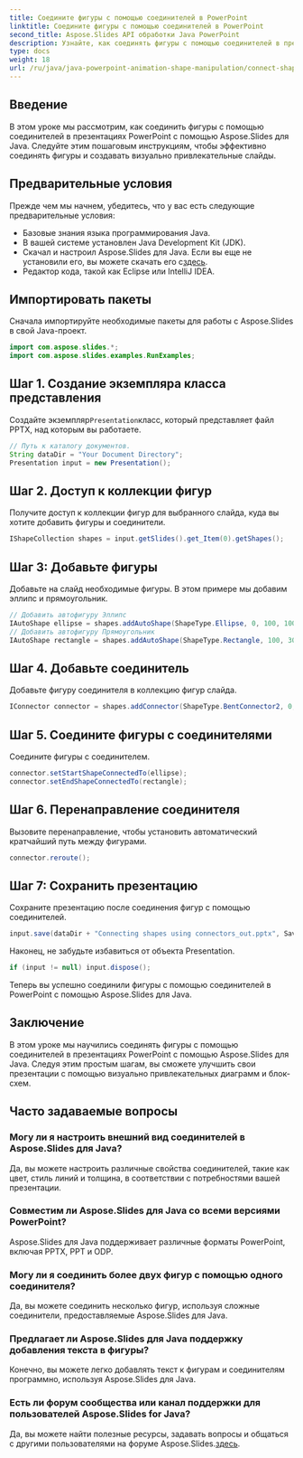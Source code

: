 ```yaml
---
title: Соедините фигуры с помощью соединителей в PowerPoint
linktitle: Соедините фигуры с помощью соединителей в PowerPoint
second_title: Aspose.Slides API обработки Java PowerPoint
description: Узнайте, как соединять фигуры с помощью соединителей в презентациях PowerPoint с помощью Aspose.Slides для Java. Пошаговое руководство для начинающих.
type: docs
weight: 18
url: /ru/java/java-powerpoint-animation-shape-manipulation/connect-shapes-using-connectors-powerpoint/
---
```

## Введение
В этом уроке мы рассмотрим, как соединить фигуры с помощью соединителей в презентациях PowerPoint с помощью Aspose.Slides для Java. Следуйте этим пошаговым инструкциям, чтобы эффективно соединять фигуры и создавать визуально привлекательные слайды.
## Предварительные условия
Прежде чем мы начнем, убедитесь, что у вас есть следующие предварительные условия:
- Базовые знания языка программирования Java.
- В вашей системе установлен Java Development Kit (JDK).
-  Скачал и настроил Aspose.Slides для Java. Если вы еще не установили его, вы можете скачать его с[здесь](https://releases.aspose.com/slides/java/).
- Редактор кода, такой как Eclipse или IntelliJ IDEA.

## Импортировать пакеты
Сначала импортируйте необходимые пакеты для работы с Aspose.Slides в свой Java-проект.
```java
import com.aspose.slides.*;
import com.aspose.slides.examples.RunExamples;
```
## Шаг 1. Создание экземпляра класса представления
 Создайте экземпляр`Presentation`класс, который представляет файл PPTX, над которым вы работаете.
```java
// Путь к каталогу документов.
String dataDir = "Your Document Directory";
Presentation input = new Presentation();
```
## Шаг 2. Доступ к коллекции фигур
Получите доступ к коллекции фигур для выбранного слайда, куда вы хотите добавить фигуры и соединители.
```java
IShapeCollection shapes = input.getSlides().get_Item(0).getShapes();
```
## Шаг 3: Добавьте фигуры
Добавьте на слайд необходимые фигуры. В этом примере мы добавим эллипс и прямоугольник.
```java
// Добавить автофигуру Эллипс
IAutoShape ellipse = shapes.addAutoShape(ShapeType.Ellipse, 0, 100, 100, 100);
// Добавить автофигуру Прямоугольник
IAutoShape rectangle = shapes.addAutoShape(ShapeType.Rectangle, 100, 300, 100, 100);
```
## Шаг 4. Добавьте соединитель
Добавьте фигуру соединителя в коллекцию фигур слайда.
```java
IConnector connector = shapes.addConnector(ShapeType.BentConnector2, 0, 0, 10, 10);
```
## Шаг 5. Соедините фигуры с соединителями
Соедините фигуры с соединителем.
```java
connector.setStartShapeConnectedTo(ellipse);
connector.setEndShapeConnectedTo(rectangle);
```
## Шаг 6. Перенаправление соединителя
Вызовите перенаправление, чтобы установить автоматический кратчайший путь между фигурами.
```java
connector.reroute();
```
## Шаг 7: Сохранить презентацию
Сохраните презентацию после соединения фигур с помощью соединителей.
```java
input.save(dataDir + "Connecting shapes using connectors_out.pptx", SaveFormat.Pptx);
```
Наконец, не забудьте избавиться от объекта Presentation.
```java
if (input != null) input.dispose();
```
Теперь вы успешно соединили фигуры с помощью соединителей в PowerPoint с помощью Aspose.Slides для Java.

## Заключение
В этом уроке мы научились соединять фигуры с помощью соединителей в презентациях PowerPoint с помощью Aspose.Slides для Java. Следуя этим простым шагам, вы сможете улучшить свои презентации с помощью визуально привлекательных диаграмм и блок-схем.
## Часто задаваемые вопросы
### Могу ли я настроить внешний вид соединителей в Aspose.Slides для Java?
Да, вы можете настроить различные свойства соединителей, такие как цвет, стиль линий и толщина, в соответствии с потребностями вашей презентации.
### Совместим ли Aspose.Slides для Java со всеми версиями PowerPoint?
Aspose.Slides для Java поддерживает различные форматы PowerPoint, включая PPTX, PPT и ODP.
### Могу ли я соединить более двух фигур с помощью одного соединителя?
Да, вы можете соединить несколько фигур, используя сложные соединители, предоставляемые Aspose.Slides для Java.
### Предлагает ли Aspose.Slides для Java поддержку добавления текста в фигуры?
Конечно, вы можете легко добавлять текст к фигурам и соединителям программно, используя Aspose.Slides для Java.
### Есть ли форум сообщества или канал поддержки для пользователей Aspose.Slides for Java?
 Да, вы можете найти полезные ресурсы, задавать вопросы и общаться с другими пользователями на форуме Aspose.Slides.[здесь](https://forum.aspose.com/c/slides/11).